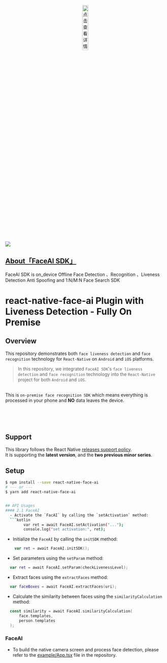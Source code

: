 <div align=center>
<img src="https://github.com/user-attachments/assets/b1e0a9c4-8b43-4eb8-bf7a-7632901cfb2c" width = 19%  alt="点击查看详情"/>
</div>

<img src="https://badgen.net/badge/FaceAI%20SDK/%20%E5%BF%AB%E9%80%9F%E5%AE%9E%E7%8E%B0%E4%BA%BA%E8%84%B8%E8%AF%86%E5%88%AB%E5%8A%9F%E8%83%BD" />

## [About「FaceAI SDK」](https://github.com/FaceAISDK/FaceAISDK_Android)

FaceAI SDK is on_device Offline Face Detection 、Recognition 、Liveness Detection Anti Spoofing and 1:N/M:N Face Search SDK

# react-native-face-ai Plugin with Liveness Detection - Fully On Premise
## Overview
This repository demonstrates both `face liveness detection` and `face recognition` technology for `React-Native` on `Android` and `iOS` platforms.

> In this repository, we integrated `FaceAI SDK`'s `face liveness detection` and `face recognition` technology into the `React-Native` project for both `Android` and `iOS`.</br>

<br>This is `on-premise face recognition SDK` which means everything is processed in your phone and **NO** data leaves the device.
<br></br>


<br></br>




## Support

This library follows the React Native [releases support policy](https://github.com/reactwg/react-native-releases/blob/main/docs/support.md).<br>
It is supporting the **latest version**, and the **two previous minor series**.

## Setup

```bash
$ npm install --save react-native-face-ai
# --- or ---
$ yarn add react-native-face-ai


## API Usages
#### 2.1 FaceAI
  - Activate the `FacAI` by calling the `setActivation` method:
  ```kotlin
        var ret = await FaceAI.setActivation("...");
        console.log("set activation:", ret);
  ```
  - Initialize the `FaceAI` by calling the `initSDK` method:
  ```kotlin
      var ret = await FaceAI.initSDK();
  ```
  - Set parameters using the  `setParam` method:
  ```kotlin
    var ret = await FaceAI.setParam(checkLivenessLevel);
  ```
  - Extract faces using the `extractFaces` method:
  ```kotlin
    var faceBoxes = await FaceAI.extractFaces(uri);
  ```
  - Calculate the similarity between faces using the `similarityCalculation` method:
  ```kotlin
    const similarity = await FaceAI.similarityCalculation(
        face.templates,
        person.templates
    );
  ```
### FaceAI
  - To build the native camera screen and process face detection, please refer to the [example/App.tsx](https://github.com/zkteco-home/react-native-face-ai/tree/master/example/App.tsx) file in the repository. 




